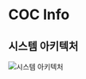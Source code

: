 # COC Info

## 시스템 아키텍처
![시스템 아키텍처](https://github.com/coc-info/coc-info/assets/78804014/498c5b5f-d26c-48a9-b4fb-d80b9900d134)
